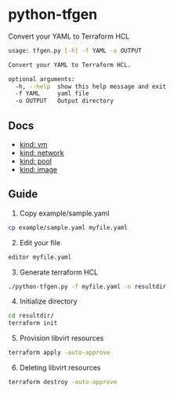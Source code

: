 # python-tfgen

Convert your YAML to Terraform HCL

```bash
usage: tfgen.py [-h] -f YAML -o OUTPUT

Convert your YAML to Terraform HCL.

optional arguments:
  -h, --help  show this help message and exit
  -f YAML     yaml file
  -o OUTPUT   Output directory
```

## Docs

- [kind: vm](docs/vm.yaml)
- [kind: network](docs/network.yaml)
- [kind: pool](docs/pool.yaml)
- [kind: image](docs/image.yaml)

## Guide

1. Copy example/sample.yaml 
```bash
cp example/sample.yaml myfile.yaml
```

2. Edit your file
```bash
editor myfile.yaml
```

3. Generate terraform HCL
```bash
./python-tfgen.py -f myfile.yaml -o resultdir
```

4. Initialize directory
```bash
cd resultdir/
terraform init
```

5. Provision libvirt resources
```bash
terraform apply -auto-approve
```

6. Deleting libvirt resources
```bash
terraform destroy -auto-approve
```
